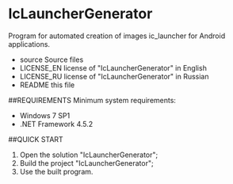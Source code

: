 # IcLauncherGenerator
Program for automated creation of images ic_launcher for Android applications.

- source               Source files
- LICENSE_EN           license of "IcLauncherGenerator" in English
- LICENSE_RU           license of "IcLauncherGenerator" in Russian
- README               this file

##REQUIREMENTS
Minimum system requirements:
- Windows 7 SP1
- .NET Framework 4.5.2

##QUICK START
1. Open the solution "IcLauncherGenerator";
2. Build the project "IcLauncherGenerator";
3. Use the built program.
